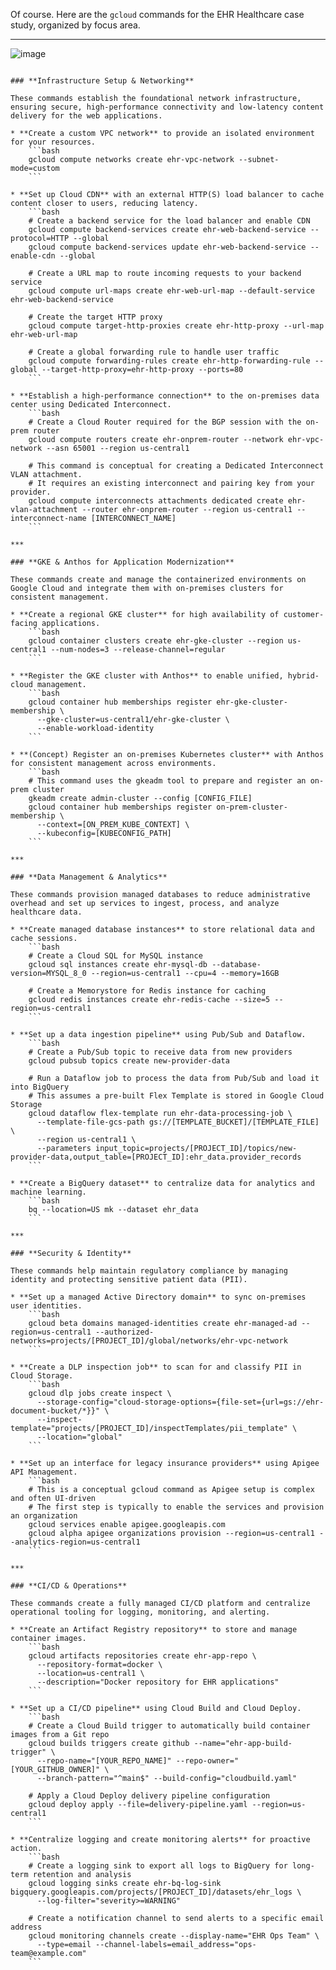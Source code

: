 Of course. Here are the `gcloud` commands for the EHR Healthcare case study, organized by focus area.

***

![image](https://github.com/user-attachments/assets/4eac1596-318f-4bd4-807a-9d06466d7eca)

```

### **Infrastructure Setup & Networking**

These commands establish the foundational network infrastructure, ensuring secure, high-performance connectivity and low-latency content delivery for the web applications.

* **Create a custom VPC network** to provide an isolated environment for your resources.
    ```bash
    gcloud compute networks create ehr-vpc-network --subnet-mode=custom
    ```

* **Set up Cloud CDN** with an external HTTP(S) load balancer to cache content closer to users, reducing latency.
    ```bash
    # Create a backend service for the load balancer and enable CDN
    gcloud compute backend-services create ehr-web-backend-service --protocol=HTTP --global
    gcloud compute backend-services update ehr-web-backend-service --enable-cdn --global

    # Create a URL map to route incoming requests to your backend service
    gcloud compute url-maps create ehr-web-url-map --default-service ehr-web-backend-service

    # Create the target HTTP proxy
    gcloud compute target-http-proxies create ehr-http-proxy --url-map ehr-web-url-map

    # Create a global forwarding rule to handle user traffic
    gcloud compute forwarding-rules create ehr-http-forwarding-rule --global --target-http-proxy=ehr-http-proxy --ports=80
    ```

* **Establish a high-performance connection** to the on-premises data center using Dedicated Interconnect.
    ```bash
    # Create a Cloud Router required for the BGP session with the on-prem router
    gcloud compute routers create ehr-onprem-router --network ehr-vpc-network --asn 65001 --region us-central1

    # This command is conceptual for creating a Dedicated Interconnect VLAN attachment.
    # It requires an existing interconnect and pairing key from your provider.
    gcloud compute interconnects attachments dedicated create ehr-vlan-attachment --router ehr-onprem-router --region us-central1 --interconnect-name [INTERCONNECT_NAME]
    ```

***

### **GKE & Anthos for Application Modernization**

These commands create and manage the containerized environments on Google Cloud and integrate them with on-premises clusters for consistent management.

* **Create a regional GKE cluster** for high availability of customer-facing applications.
    ```bash
    gcloud container clusters create ehr-gke-cluster --region us-central1 --num-nodes=3 --release-channel=regular
    ```

* **Register the GKE cluster with Anthos** to enable unified, hybrid-cloud management.
    ```bash
    gcloud container hub memberships register ehr-gke-cluster-membership \
      --gke-cluster=us-central1/ehr-gke-cluster \
      --enable-workload-identity
    ```

* **(Concept) Register an on-premises Kubernetes cluster** with Anthos for consistent management across environments.
    ```bash
    # This command uses the gkeadm tool to prepare and register an on-prem cluster
    gkeadm create admin-cluster --config [CONFIG_FILE]
    gcloud container hub memberships register on-prem-cluster-membership \
      --context=[ON_PREM_KUBE_CONTEXT] \
      --kubeconfig=[KUBECONFIG_PATH]
    ```

***

### **Data Management & Analytics**

These commands provision managed databases to reduce administrative overhead and set up services to ingest, process, and analyze healthcare data.

* **Create managed database instances** to store relational data and cache sessions.
    ```bash
    # Create a Cloud SQL for MySQL instance
    gcloud sql instances create ehr-mysql-db --database-version=MYSQL_8_0 --region=us-central1 --cpu=4 --memory=16GB

    # Create a Memorystore for Redis instance for caching
    gcloud redis instances create ehr-redis-cache --size=5 --region=us-central1
    ```

* **Set up a data ingestion pipeline** using Pub/Sub and Dataflow.
    ```bash
    # Create a Pub/Sub topic to receive data from new providers
    gcloud pubsub topics create new-provider-data

    # Run a Dataflow job to process the data from Pub/Sub and load it into BigQuery
    # This assumes a pre-built Flex Template is stored in Google Cloud Storage
    gcloud dataflow flex-template run ehr-data-processing-job \
      --template-file-gcs-path gs://[TEMPLATE_BUCKET]/[TEMPLATE_FILE] \
      --region us-central1 \
      --parameters input_topic=projects/[PROJECT_ID]/topics/new-provider-data,output_table=[PROJECT_ID]:ehr_data.provider_records
    ```

* **Create a BigQuery dataset** to centralize data for analytics and machine learning.
    ```bash
    bq --location=US mk --dataset ehr_data
    ```

***

### **Security & Identity**

These commands help maintain regulatory compliance by managing identity and protecting sensitive patient data (PII).

* **Set up a managed Active Directory domain** to sync on-premises user identities.
    ```bash
    gcloud beta domains managed-identities create ehr-managed-ad --region=us-central1 --authorized-networks=projects/[PROJECT_ID]/global/networks/ehr-vpc-network
    ```

* **Create a DLP inspection job** to scan for and classify PII in Cloud Storage.
    ```bash
    gcloud dlp jobs create inspect \
      --storage-config="cloud-storage-options={file-set={url=gs://ehr-document-bucket/*}}" \
      --inspect-template="projects/[PROJECT_ID]/inspectTemplates/pii_template" \
      --location="global"
    ```

* **Set up an interface for legacy insurance providers** using Apigee API Management.
    ```bash
    # This is a conceptual gcloud command as Apigee setup is complex and often UI-driven
    # The first step is typically to enable the services and provision an organization
    gcloud services enable apigee.googleapis.com
    gcloud alpha apigee organizations provision --region=us-central1 --analytics-region=us-central1
    ```

***

### **CI/CD & Operations**

These commands create a fully managed CI/CD platform and centralize operational tooling for logging, monitoring, and alerting.

* **Create an Artifact Registry repository** to store and manage container images.
    ```bash
    gcloud artifacts repositories create ehr-app-repo \
      --repository-format=docker \
      --location=us-central1 \
      --description="Docker repository for EHR applications"
    ```

* **Set up a CI/CD pipeline** using Cloud Build and Cloud Deploy.
    ```bash
    # Create a Cloud Build trigger to automatically build container images from a Git repo
    gcloud builds triggers create github --name="ehr-app-build-trigger" \
      --repo-name="[YOUR_REPO_NAME]" --repo-owner="[YOUR_GITHUB_OWNER]" \
      --branch-pattern="^main$" --build-config="cloudbuild.yaml"

    # Apply a Cloud Deploy delivery pipeline configuration
    gcloud deploy apply --file=delivery-pipeline.yaml --region=us-central1
    ```

* **Centralize logging and create monitoring alerts** for proactive action.
    ```bash
    # Create a logging sink to export all logs to BigQuery for long-term retention and analysis
    gcloud logging sinks create ehr-bq-log-sink bigquery.googleapis.com/projects/[PROJECT_ID]/datasets/ehr_logs \
      --log-filter="severity>=WARNING"

    # Create a notification channel to send alerts to a specific email address
    gcloud monitoring channels create --display-name="EHR Ops Team" \
      --type=email --channel-labels=email_address="ops-team@example.com"
    ```
